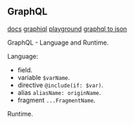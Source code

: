 GraphQL
-

[docs](http://graphql.org/code/#javascript)
[graphiql](https://graphql.github.io/swapi-graphql/)
[playground](https://www.graphqlbin.com/v2/6RQ6TM)
[graphql to json](https://datafetcher.com/graphql-json-body-converter)

GraphQL - Language and Runtime.

Language:
* field.
* variable `$varName`.
* directive `@include(if: $var)`.
* alias `aliasName: originName`.
* fragment `...FragmentName`.

Runtime.
